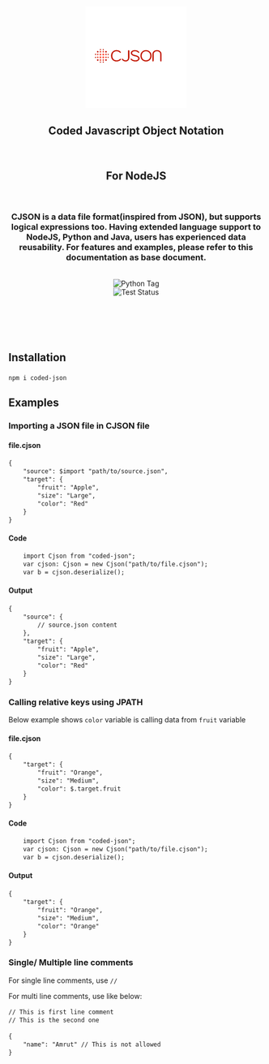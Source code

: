 <div align="center">
    <img src="https://github.com/SubhenduShekhar/cjson/blob/main/docs/logo.png?raw=true" width="200" alt="CJSON Logo"/>
    <h2>Coded Javascript Object Notation</h2><br/>
    <h2>For NodeJS</h2><br/>
    <h3>
        CJSON is a data file format(inspired from JSON), but supports logical expressions too. Having extended language support to NodeJS, Python and Java, users has experienced data reusability. For features and examples, please refer to this documentation as base document.
    </h3>
    <br/>
    <div>
        <img src="https://img.shields.io/badge/Python-pypi-purple" alt="Python Tag">
    </div>
    <div>
        <img src="https://github.com/SubhenduShekhar/cjson/actions/workflows/tests.yml/badge.svg" alt="Test Status"/>
    </div>
</div>

<br/><br/>

<br/>

## Installation

`npm i coded-json`

## Examples

### Importing a JSON file in CJSON file

#### file.cjson

```
{
    "source": $import "path/to/source.json",
    "target": {
        "fruit": "Apple",
        "size": "Large",
        "color": "Red"
    }
}
```

#### Code

```
    import Cjson from "coded-json";
    var cjson: Cjson = new Cjson("path/to/file.cjson");
    var b = cjson.deserialize();
```

#### Output

```
{
    "source": {
        // source.json content
    },
    "target": {
        "fruit": "Apple",
        "size": "Large",
        "color": "Red"
    }
}
```

### Calling relative keys using JPATH

Below example shows `color` variable is calling data from `fruit` variable

#### file.cjson
```
{
    "target": {
        "fruit": "Orange",
        "size": "Medium",
        "color": $.target.fruit
    }
}
```

#### Code

```
    import Cjson from "coded-json";
    var cjson: Cjson = new Cjson("path/to/file.cjson");
    var b = cjson.deserialize();
```

#### Output

```
{
    "target": {
        "fruit": "Orange",
        "size": "Medium",
        "color": "Orange"
    }
}
```

### Single/ Multiple line comments


For single line comments, use `//`

For multi line comments, use like below:
```
// This is first line comment
// This is the second one

{
    "name": "Amrut" // This is not allowed
}
```